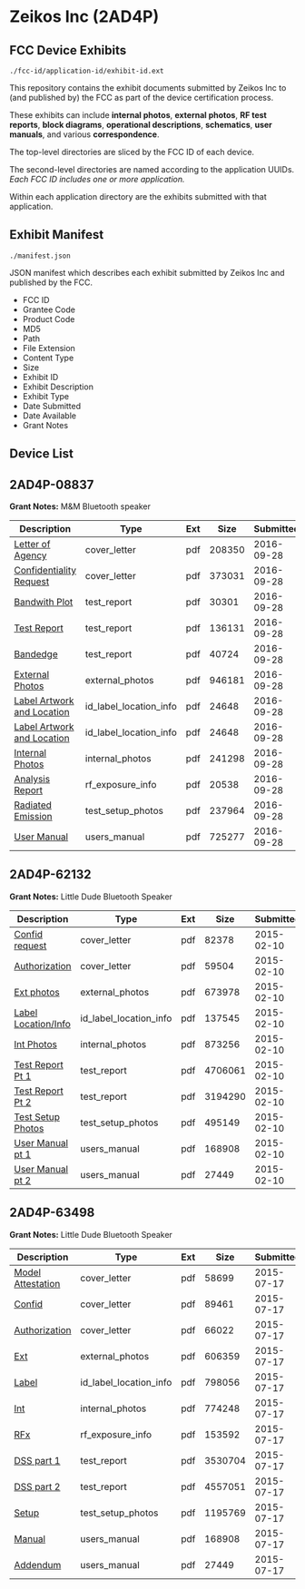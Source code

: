 # Zeikos Inc (2AD4P)
## FCC Device Exhibits

```
./fcc-id/application-id/exhibit-id.ext
```

This repository contains the exhibit documents submitted by Zeikos Inc to (and published by) the FCC as part of the device certification process.

These exhibits can include **internal photos**, **external photos**, **RF test reports**, **block diagrams**, **operational descriptions**, **schematics**, **user manuals**, and various **correspondence**.

The top-level directories are sliced by the FCC ID of each device.

The second-level directories are named according to the application UUIDs. *Each FCC ID includes one or more application.*

Within each application directory are the exhibits submitted with that application. 

## Exhibit Manifest

```
./manifest.json
```

JSON manifest which describes each exhibit submitted by Zeikos Inc and published by the FCC.

- FCC ID
- Grantee Code
- Product Code
- MD5
- Path
- File Extension
- Content Type
- Size
- Exhibit ID
- Exhibit Description
- Exhibit Type
- Date Submitted
- Date Available
- Grant Notes

## Device List
## 2AD4P-08837
**Grant Notes:** M&M Bluetooth speaker

| Description | Type | Ext | Size | Submitted | Available |
| ----------- | ---- | --- | ---- | --------- | --------- |
| [Letter of Agency](2AD4P-08837/676f9c0adf1306191f5fa1dd63d29572/3149643.pdf) | cover_letter | pdf | 208350 | 2016-09-28 | 2016-09-28 |
| [Confidentiality Request](2AD4P-08837/676f9c0adf1306191f5fa1dd63d29572/3149644.pdf) | cover_letter | pdf | 373031 | 2016-09-28 | 2016-09-28 |
| [Bandwith Plot](2AD4P-08837/676f9c0adf1306191f5fa1dd63d29572/3149650.pdf) | test_report | pdf | 30301 | 2016-09-28 | 2016-09-28 |
| [Test Report](2AD4P-08837/676f9c0adf1306191f5fa1dd63d29572/3149651.pdf) | test_report | pdf | 136131 | 2016-09-28 | 2016-09-28 |
| [Bandedge](2AD4P-08837/676f9c0adf1306191f5fa1dd63d29572/3149649.pdf) | test_report | pdf | 40724 | 2016-09-28 | 2016-09-28 |
| [External Photos](2AD4P-08837/676f9c0adf1306191f5fa1dd63d29572/3149653.pdf) | external_photos | pdf | 946181 | 2016-09-28 | 2016-11-12 |
| [Label Artwork and Location](2AD4P-08837/676f9c0adf1306191f5fa1dd63d29572/3149654.pdf) | id_label_location_info | pdf | 24648 | 2016-09-28 | 2016-09-28 |
| [Label Artwork and Location](2AD4P-08837/676f9c0adf1306191f5fa1dd63d29572/3149654.pdf) | id_label_location_info | pdf | 24648 | 2016-09-28 | 2016-09-28 |
| [Internal Photos](2AD4P-08837/676f9c0adf1306191f5fa1dd63d29572/3149655.pdf) | internal_photos | pdf | 241298 | 2016-09-28 | 2016-11-12 |
| [Analysis Report](2AD4P-08837/676f9c0adf1306191f5fa1dd63d29572/3149664.pdf) | rf_exposure_info | pdf | 20538 | 2016-09-28 | 2016-09-28 |
| [Radiated Emission](2AD4P-08837/676f9c0adf1306191f5fa1dd63d29572/3149652.pdf) | test_setup_photos | pdf | 237964 | 2016-09-28 | 2016-11-12 |
| [User Manual](2AD4P-08837/676f9c0adf1306191f5fa1dd63d29572/3149645.pdf) | users_manual | pdf | 725277 | 2016-09-28 | 2016-09-28 |
## 2AD4P-62132
**Grant Notes:** Little Dude Bluetooth Speaker

| Description | Type | Ext | Size | Submitted | Available |
| ----------- | ---- | --- | ---- | --------- | --------- |
| [Confid request](2AD4P-62132/ba81b558b82f1b9dcb9352db6afcc07b/2529189.pdf) | cover_letter | pdf | 82378 | 2015-02-10 | 2015-02-10 |
| [Authorization](2AD4P-62132/ba81b558b82f1b9dcb9352db6afcc07b/2529190.pdf) | cover_letter | pdf | 59504 | 2015-02-10 | 2015-02-10 |
| [Ext photos](2AD4P-62132/ba81b558b82f1b9dcb9352db6afcc07b/2529191.pdf) | external_photos | pdf | 673978 | 2015-02-10 | 2015-02-10 |
| [Label Location/Info](2AD4P-62132/ba81b558b82f1b9dcb9352db6afcc07b/2529193.pdf) | id_label_location_info | pdf | 137545 | 2015-02-10 | 2015-02-10 |
| [Int Photos](2AD4P-62132/ba81b558b82f1b9dcb9352db6afcc07b/2529192.pdf) | internal_photos | pdf | 873256 | 2015-02-10 | 2015-02-10 |
| [Test Report Pt 1](2AD4P-62132/ba81b558b82f1b9dcb9352db6afcc07b/2529197.pdf) | test_report | pdf | 4706061 | 2015-02-10 | 2015-02-10 |
| [Test Report Pt 2](2AD4P-62132/ba81b558b82f1b9dcb9352db6afcc07b/2529198.pdf) | test_report | pdf | 3194290 | 2015-02-10 | 2015-02-10 |
| [Test Setup Photos](2AD4P-62132/ba81b558b82f1b9dcb9352db6afcc07b/2529194.pdf) | test_setup_photos | pdf | 495149 | 2015-02-10 | 2015-02-10 |
| [User Manual pt 1](2AD4P-62132/ba81b558b82f1b9dcb9352db6afcc07b/2529195.pdf) | users_manual | pdf | 168908 | 2015-02-10 | 2015-02-10 |
| [User Manual pt 2](2AD4P-62132/ba81b558b82f1b9dcb9352db6afcc07b/2529196.pdf) | users_manual | pdf | 27449 | 2015-02-10 | 2015-02-10 |
## 2AD4P-63498
**Grant Notes:** Little Dude Bluetooth Speaker

| Description | Type | Ext | Size | Submitted | Available |
| ----------- | ---- | --- | ---- | --------- | --------- |
| [Model Attestation](2AD4P-63498/df98285316880b000c9a0a08d33d8f95/2683424.pdf) | cover_letter | pdf | 58699 | 2015-07-17 | 2015-07-17 |
| [Confid](2AD4P-63498/df98285316880b000c9a0a08d33d8f95/2683427.pdf) | cover_letter | pdf | 89461 | 2015-07-17 | 2015-07-17 |
| [Authorization](2AD4P-63498/df98285316880b000c9a0a08d33d8f95/2683428.pdf) | cover_letter | pdf | 66022 | 2015-07-17 | 2015-07-17 |
| [Ext](2AD4P-63498/df98285316880b000c9a0a08d33d8f95/2683429.pdf) | external_photos | pdf | 606359 | 2015-07-17 | 2015-07-17 |
| [Label](2AD4P-63498/df98285316880b000c9a0a08d33d8f95/2683433.pdf) | id_label_location_info | pdf | 798056 | 2015-07-17 | 2015-07-17 |
| [Int](2AD4P-63498/df98285316880b000c9a0a08d33d8f95/2683432.pdf) | internal_photos | pdf | 774248 | 2015-07-17 | 2015-07-17 |
| [RFx](2AD4P-63498/df98285316880b000c9a0a08d33d8f95/2683434.pdf) | rf_exposure_info | pdf | 153592 | 2015-07-17 | 2015-07-17 |
| [DSS part 1](2AD4P-63498/df98285316880b000c9a0a08d33d8f95/2683430.pdf) | test_report | pdf | 3530704 | 2015-07-17 | 2015-07-17 |
| [DSS part 2](2AD4P-63498/df98285316880b000c9a0a08d33d8f95/2683431.pdf) | test_report | pdf | 4557051 | 2015-07-17 | 2015-07-17 |
| [Setup](2AD4P-63498/df98285316880b000c9a0a08d33d8f95/2683435.pdf) | test_setup_photos | pdf | 1195769 | 2015-07-17 | 2015-07-17 |
| [Manual](2AD4P-63498/df98285316880b000c9a0a08d33d8f95/2529195.pdf) | users_manual | pdf | 168908 | 2015-07-17 | 2015-07-17 |
| [Addendum](2AD4P-63498/df98285316880b000c9a0a08d33d8f95/2529196.pdf) | users_manual | pdf | 27449 | 2015-07-17 | 2015-07-17 |
